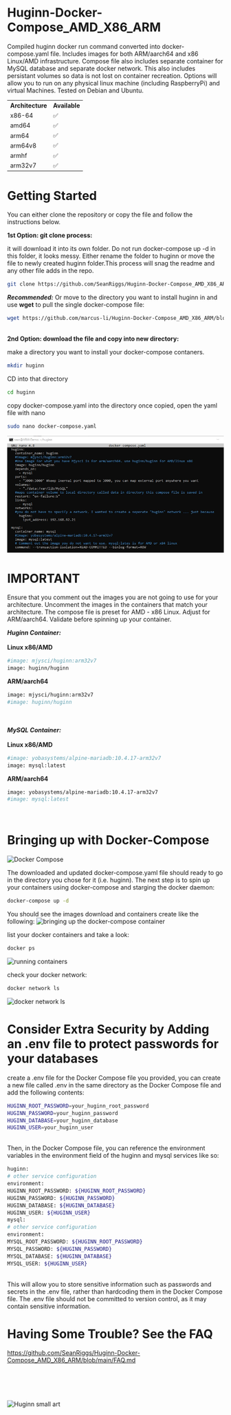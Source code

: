 # Huginn-Docker-Compose_AMD_X86_ARM
Compiled huginn docker run command converted into docker-compose.yaml file. Includes images for both ARM/aarch64 and x86 Linux/AMD infrastructure. Compose file also includes separate container for MySQL database and separate docker network. This also includes persistant volumes so data is not lost on container recreation. Options will allow you to run on any physical linux machine (including RaspberryPi) and virtual Machines. Tested on Debian and Ubuntu.

<table>
<tr>
<th>Architecture</th>
<th>Available</th>	
</tr>
<tr>
<td>x86-64</td>
<td>✅</td>
</tr>
<tr>
<td>amd64</td>
<td>✅</td>
</tr>
<tr>	
<td>arm64</td>
<td>✅</td>
</tr>
<tr>
<td>arm64v8</td>
<td>✅</td>
</tr>
<tr>
<td>armhf</td>
<td>✅</td>
</tr>
<td>arm32v7</td>
<td>✅	</td>
</table>

# Getting Started

You can either clone the repository or copy the file and follow the instructions below.

<strong>1st Option: git clone process:</strong>

it will download it into its own folder. Do not run docker-compose up -d in this folder, it looks messy. Either rename the folder to huginn or move the file to newly created huginn folder.This process will snag the readme and any other file adds in the repo.

```bash
git clone https://github.com/SeanRiggs/Huginn-Docker-Compose_AMD_X86_ARM.git
```

<b><i>Recommended:</i></b> Or move to the directory you want to install huginn in and use <b>wget</b> to pull the single docker-compose file:

```bash
wget https://github.com/marcus-li/Huginn-Docker-Compose_AMD_X86_ARM/blob/main/docker-compose.yaml
```

</br>
<strong>2nd Option: download the file and copy into new directory:</strong>

make a directory you want to install your docker-compose contaners.

```bash
mkdir huginn
```

CD into that directory

```bash
cd huginn
```

copy docker-compose.yaml into the directory
once copied, open the yaml file with nano

```bash
sudo nano docker-compose.yaml
```
<p align="center"><img src="https://github.com/SeanRiggs/Huginn-Docker-Compose_AMD_X86_ARM/blob/main/images/docker-compose%20example.jpg"</p>

# IMPORTANT

Ensure that you comment out the images you are not going to use for your architecture. Uncomment the images in the containers that match your architecture.
The compose file is preset for AMD - x86 Linux. Adjust for ARM/aarch64. Validate before spinning up your container.

<strong><i>Huginn Container:</i></strong>
</br>
</br>
<strong>Linux x86/AMD</strong>

```bash
#image: mjysci/huginn:arm32v7 
image: huginn/huginn
```

<strong>ARM/aarch64</strong>

```bash
image: mjysci/huginn:arm32v7 
#image: huginn/huginn
```
</br>
</br>
<strong><i>MySQL Container:</i></strong>
</br>
</br>
<strong>Linux x86/AMD</strong>
</br>

```bash
#image: yobasystems/alpine-mariadb:10.4.17-arm32v7
image: mysql:latest
```
<strong>ARM/aarch64</strong>

```bash
image: yobasystems/alpine-mariadb:10.4.17-arm32v7
#image: mysql:latest
```
</br>

# Bringing up with Docker-Compose

![Docker Compose ](https://user-images.githubusercontent.com/111924572/188755814-af9ef5fd-9aa5-44a4-81dc-47bf7a1a5849.png)

The downloaded and updated docker-compose.yaml file should ready to go in the directory you chose for it (i.e. huginn). The next step is to spin up your containers using docker-compose and starging the docker daemon:

```bash
docker-compose up -d
```

You should see the images download and containers create like the following: 
![bringing up the docker-compose container](https://user-images.githubusercontent.com/111924572/188754670-9d5416b5-151c-43fb-9269-0c7955d1617b.jpg)

list your docker containers and take a look: 

```bash
docker ps
```

![running containers](https://user-images.githubusercontent.com/111924572/188754917-7a040726-8e19-4aa3-9e31-4f2ffd858a1c.jpg)

check your docker network:

```bash
docker network ls
```

![docker network ls](https://user-images.githubusercontent.com/111924572/188755073-3401ff3d-4157-4f22-b882-2c704eebe8b1.jpg)

# Consider Extra Security by Adding an .env file to protect passwords for your databases

create a .env file for the Docker Compose file you provided, you can create a new file called .env in the same directory as the Docker Compose file and add the following contents:
</br>
```bash
HUGINN_ROOT_PASSWORD=your_huginn_root_password
HUGINN_PASSWORD=your_huginn_password
HUGINN_DATABASE=your_huginn_database
HUGINN_USER=your_huginn_user
```
</br>
Then, in the Docker Compose file, you can reference the environment variables in the environment field of the huginn and mysql services like so:

```bash
huginn:
# other service configuration
environment:
HUGINN_ROOT_PASSWORD: ${HUGINN_ROOT_PASSWORD}
HUGINN_PASSWORD: ${HUGINN_PASSWORD}
HUGINN_DATABASE: ${HUGINN_DATABASE}
HUGINN_USER: ${HUGINN_USER}
mysql:
# other service configuration
environment:
MYSQL_ROOT_PASSWORD: ${HUGINN_ROOT_PASSWORD}
MYSQL_PASSWORD: ${HUGINN_PASSWORD}
MYSQL_DATABASE: ${HUGINN_DATABASE}
MYSQL_USER: ${HUGINN_USER}
```
</br>
This will allow you to store sensitive information such as passwords and secrets in the .env file, rather than hardcoding them in the Docker Compose file. The .env file should not be committed to version control, as it may contain sensitive information.

# Having Some Trouble? See the FAQ

https://github.com/SeanRiggs/Huginn-Docker-Compose_AMD_X86_ARM/blob/main/FAQ.md
</br>
</br>
</br>
</br>
</br>
</br>
![Huginn small art](https://user-images.githubusercontent.com/111924572/188938817-6fa7d75f-948d-4f40-9706-df0bff4b1529.jpg)


